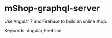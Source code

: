 # mShop-graphql-server

Use Angular 7 and Firebase to build an online shop.

Keywords: Angular, Firebase
